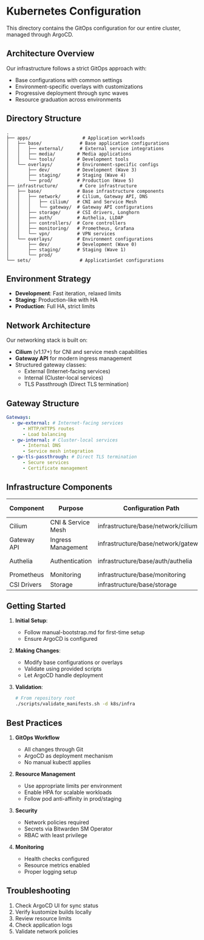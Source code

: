 # Kubernetes Configuration

This directory contains the GitOps configuration for our entire cluster, managed through ArgoCD.

## Architecture Overview

Our infrastructure follows a strict GitOps approach with:

- Base configurations with common settings
- Environment-specific overlays with customizations
- Progressive deployment through sync waves
- Resource graduation across environments

## Directory Structure

```
.
├── apps/                   # Application workloads
│   ├── base/              # Base application configurations
│   │   ├── external/      # External service integrations
│   │   ├── media/        # Media applications
│   │   └── tools/        # Development tools
│   └── overlays/         # Environment-specific configs
│       ├── dev/          # Development (Wave 3)
│       ├── staging/      # Staging (Wave 4)
│       └── prod/         # Production (Wave 5)
├── infrastructure/        # Core infrastructure
│   ├── base/             # Base infrastructure components
│   │   ├── network/      # Cilium, Gateway API, DNS
│   │   │   ├── cilium/   # CNI and Service Mesh
│   │   │   └── gateway/  # Gateway API configurations
│   │   ├── storage/      # CSI drivers, Longhorn
│   │   ├── auth/         # Authelia, LLDAP
│   │   ├── controllers/  # Core controllers
│   │   ├── monitoring/   # Prometheus, Grafana
│   │   └── vpn/          # VPN services
│   └── overlays/         # Environment configurations
│       ├── dev/          # Development (Wave 0)
│       ├── staging/      # Staging (Wave 1)
│       └── prod/
└── sets/                  # ApplicationSet configurations

```

## Environment Strategy

- **Development**: Fast iteration, relaxed limits
- **Staging**: Production-like with HA
- **Production**: Full HA, strict limits

## Network Architecture

Our networking stack is built on:

- **Cilium** (v1.17+) for CNI and service mesh capabilities
- **Gateway API** for modern ingress management
- Structured gateway classes:
  - External (Internet-facing services)
  - Internal (Cluster-local services)
  - TLS Passthrough (Direct TLS termination)

## Gateway Structure

```yaml
Gateways:
  - gw-external: # Internet-facing services
      - HTTP/HTTPS routes
      - Load balancing
  - gw-internal: # Cluster-local services
      - Internal DNS
      - Service mesh integration
  - gw-tls-passthrough: # Direct TLS termination
      - Secure services
      - Certificate management
```

## Infrastructure Components

| Component   | Purpose            | Configuration Path                  | Health Check    |
| ----------- | ------------------ | ----------------------------------- | --------------- |
| Cilium      | CNI & Service Mesh | infrastructure/base/network/cilium  | Pods & Services |
| Gateway API | Ingress Management | infrastructure/base/network/gateway | Routes & Certs  |
| Authelia    | Authentication     | infrastructure/base/auth/authelia   | Deployment & DB |
| Prometheus  | Monitoring         | infrastructure/base/monitoring      | StatefulSet     |
| CSI Drivers | Storage            | infrastructure/base/storage         | DaemonSet       |

## Getting Started

1. **Initial Setup**:

   - Follow manual-bootstrap.md for first-time setup
   - Ensure ArgoCD is configured

2. **Making Changes**:

   - Modify base configurations or overlays
   - Validate using provided scripts
   - Let ArgoCD handle deployment

3. **Validation**:
   ```bash
   # From repository root
   ./scripts/validate_manifests.sh -d k8s/infra
   ```

## Best Practices

1. **GitOps Workflow**

   - All changes through Git
   - ArgoCD as deployment mechanism
   - No manual kubectl applies

2. **Resource Management**

   - Use appropriate limits per environment
   - Enable HPA for scalable workloads
   - Follow pod anti-affinity in prod/staging

3. **Security**

   - Network policies required
   - Secrets via Bitwarden SM Operator
   - RBAC with least privilege

4. **Monitoring**
   - Health checks configured
   - Resource metrics enabled
   - Proper logging setup

## Troubleshooting

1. Check ArgoCD UI for sync status
2. Verify kustomize builds locally
3. Review resource limits
4. Check application logs
5. Validate network policies
